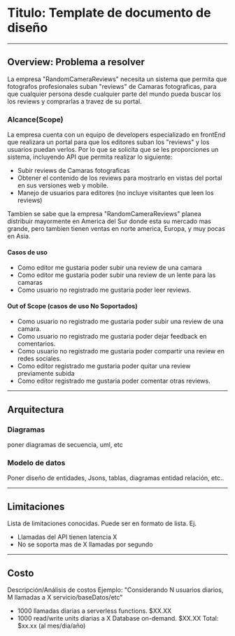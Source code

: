 # Titulo: Template de documento de diseño
---
## Overview: Problema a resolver
 La empresa "RandomCameraReviews" necesita un sistema que permita que fotografos profesionales suban "reviews" de Camaras fotograficas, para que cualquier persona desde cualquier parte del mundo pueda buscar los los reviews y comprarlas a travez de su portal.



### Alcance(Scope)
La empresa cuenta con un equipo de developers especializado en frontEnd que realizara un portal para que los editores suban los "reviews" y los usuarios puedan verlos. Por lo que se solicita que se les proporciones un sistema, incluyendo API que permita  realizar lo siguiente:

* Subir reviews de Camaras fotograficas
* Obtener el contenido de los reviews para mostrarlo en vistas del portal en sus versiones web y mobile.
* Manejo de usuarios para editores (no incluye visitantes que leen los reviews)

Tambien se sabe que la empresa "RandomCameraReviews" planea distribuir mayormente en America del Sur donde esta su mercado mas grande, pero tambien tienen ventas en norte america, Europa, y muy pocas en Asia.

#### Casos de uso
* Como editor me gustaria poder subir una review de una camara
* Como editor me gustaria poder subir una review de un lente para las camaras
* Como usuario no registrado me gustaria poder leer reviews.

#### Out of Scope (casos de uso No Soportados)
* Como usuario no registrado me gustaria poder subir una review de una camara.
* Como usuario no registrado me gustaria poder dejar feedback en comentarios.
* Como usuario no registrado me gustaria poder compartir una review en redes sociales.
* Como editor registrado me gustaria poder quitar una review previamente subida
* Como editor registrado me gustaria poder comentar otras reviews.
---
## Arquitectura

### Diagramas
poner diagramas de secuencia, uml, etc

### Modelo de datos
Poner diseño de entidades, Jsons, tablas, diagramas entidad relación, etc..

---
## Limitaciones
Lista de limitaciones conocidas. Puede ser en formato de lista.
Ej.
* Llamadas del API tienen latencia X
* No se soporta mas de X llamadas por segundo
---
## Costo
Descripción/Análisis de costos
Ejemplo:
"Considerando N usuarios diarios, M llamadas a X servicio/baseDatos/etc"
* 1000 llamadas diarias a serverless functions. $XX.XX
* 1000 read/write units diarias a X Database on-demand. $XX.XX
Total: $xx.xx (al mes/dia/año)
